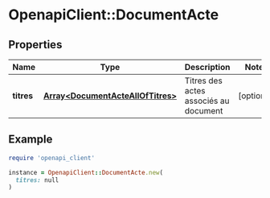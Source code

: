 # OpenapiClient::DocumentActe

## Properties

| Name | Type | Description | Notes |
| ---- | ---- | ----------- | ----- |
| **titres** | [**Array&lt;DocumentActeAllOfTitres&gt;**](DocumentActeAllOfTitres.md) | Titres des actes associés au document | [optional] |

## Example

```ruby
require 'openapi_client'

instance = OpenapiClient::DocumentActe.new(
  titres: null
)
```

